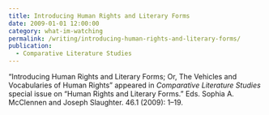 ```yaml
---
title: Introducing Human Rights and Literary Forms
date: 2009-01-01 12:00:00
category: what-im-watching
permalink: /writing/introducing-human-rights-and-literary-forms/
publication:
  - Comparative Literature Studies
---
```

“Introducing Human Rights and Literary Forms; Or, The Vehicles and Vocabularies of Human Rights” appeared in <em>Comparative Literature Studies</em> special issue on “Human Rights and Literary Forms.” Eds. Sophia A. McClennen and Joseph Slaughter. 46.1 (2009): 1–19.
